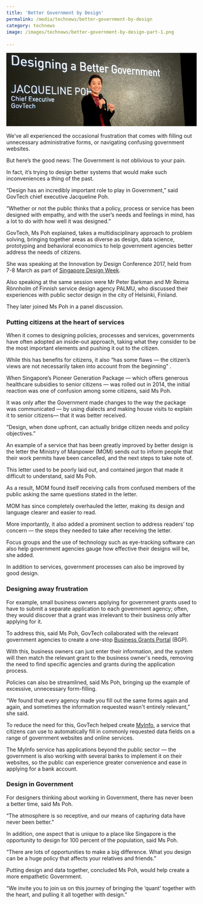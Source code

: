 ```yaml
---
title: 'Better Government by Design'
permalink: /media/technews/better-government-by-design
category: technews
image: /images/technews/better-government-by-design-part-1.png

---
```



![better government by design](/images/technews/better-government-by-design-part-1.png)

We’ve all experienced the occasional frustration that comes with filling out unnecessary administrative forms, or navigating confusing government websites.

But here’s the good news: The Government is not oblivious to your pain.

In fact, it’s trying to design better systems that would make such inconveniences a thing of the past.

“Design has an incredibly important role to play in Government,” said GovTech chief executive Jacqueline Poh.

“Whether or not the public thinks that a policy, process or service has been designed with empathy, and with the user’s needs and feelings in mind, has a lot to do with how well it was designed.”

GovTech, Ms Poh explained, takes a multidisciplinary approach to problem solving, bringing together areas as diverse as design, data science, prototyping and behavioral economics to help government agencies better address the needs of citizens.

She was speaking at the Innovation by Design Conference 2017, held from 7-8 March as part of [Singapore Design Week](https://www.designsingapore.org/sdw).

Also speaking at the same session were Mr Peter Barkman and Mr Reima Rönnholm of Finnish service design agency PALMU, who discussed their experiences with public sector design in the city of Helsinki, Finland.

They later joined Ms Poh in a panel discussion.

### **Putting citizens at the heart of services**
When it comes to designing policies, processes and services, governments have often adopted an inside-out approach, taking what they consider to be the most important elements and pushing it out to the citizen.

While this has benefits for citizens, it also “has some flaws — the citizen’s views are not necessarily taken into account from the beginning” .

When Singapore’s Pioneer Generation Package — which offers generous healthcare subsidies to senior citizens — was rolled out in 2014, the initial reaction was one of confusion among some citizens, said Ms Poh. 

It was only after the Government made changes to the way the package was communicated — by using dialects and making house visits to explain it to senior citizens— that it was better received.

“Design, when done upfront, can actually bridge citizen needs and policy objectives.”

An example of a service that has been greatly improved by better design is the letter the Ministry of Manpower (MOM) sends out to inform people that their work permits have been cancelled, and the next steps to take note of.

This letter used to be poorly laid out, and contained jargon that made it difficult to understand, said Ms Poh.

As a result, MOM found itself receiving calls from confused members of the public asking the same questions stated in the letter.

MOM has since completely overhauled the letter, making its design and language clearer and easier to read.

More importantly, it also added a prominent section to address readers’ top concern — the steps they needed to take after receiving the letter.

Focus groups and the use of technology such as eye-tracking software can also help government agencies gauge how effective their designs will be, she added.  

In addition to services, government processes can also be improved by good design.

### **Designing away frustration**
For example, small business owners applying for government grants used to have to submit a separate application to each government agency; often, they would discover that a grant was irrelevant to their business only after applying for it.

To address this, said Ms Poh, GovTech collaborated with the relevant government agencies to create a one-stop [Business Grants Portal](https://www.businessgrants.gov.sg/) (BGP).

With this, business owners can just enter their information, and the system will then match the relevant grant to the business owner's needs, removing the need to find specific agencies and grants during the application process.

Policies can also be streamlined, said Ms Poh, bringing up the example of excessive, unnecessary form-filling.

“We found that every agency made you fill out the same forms again and again, and sometimes the information requested wasn't entirely relevant,” she said.

To reduce the need for this, GovTech helped create [MyInfo](https://www.singpass.gov.sg/myinfo/intro), a service that citizens can use to automatically fill in commonly requested data fields on a range of government websites and online services.

The MyInfo service has applications beyond the public sector — the government is also working with several banks to implement it on their websites, so the public can experience greater convenience and ease in applying for a bank account.

### **Design in Government**
For designers thinking about working in Government, there has never been a better time, said Ms Poh.

“The atmosphere is so receptive, and our means of capturing data have never been better.”

In addition, one aspect that is unique to a place like Singapore is the opportunity to design for 100 percent of the population, said Ms Poh.

“There are lots of opportunities to make a big difference. What you design can be a huge policy that affects your relatives and friends.” 

Putting design and data together, concluded Ms Poh, would help create a more empathetic Government.

“We invite you to join us on this journey of bringing the ‘quant’ together with the heart, and pulling it all together with design.”

